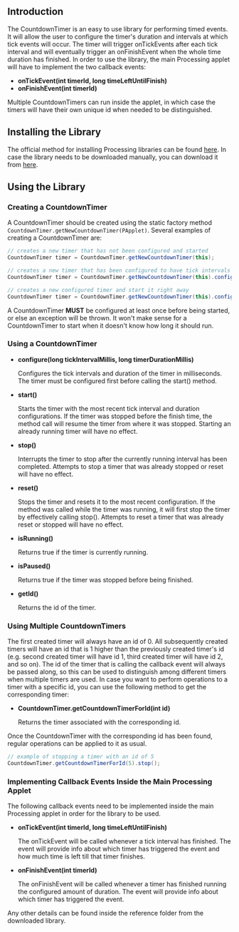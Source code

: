 
## Introduction

The CountdownTimer is an easy to use library for performing timed events.
It will allow the user to configure the timer's duration and intervals at which tick events will occur.
The timer will trigger onTickEvents after each tick interval and will eventually trigger an onFinishEvent when the whole time duration has finished.
In order to use the library, the main Processing applet will have to implement the two callback events:

* __onTickEvent(int timerId, long timeLeftUntilFinish)__
* __onFinishEvent(int timerId)__

Multiple CountdownTimers can run inside the applet, in which case the timers will have their own unique id when needed to be distinguished.

## Installing the Library

The official method for installing Processing libraries can be found [here](http://wiki.processing.org/w/How_to_Install_a_Contributed_Library).
In case the library needs to be downloaded manually, you can download it from [here](https://raw.github.com/dhchoi/processing-countdowntimer/master/release/CountdownTimer.zip).

## Using the Library

### Creating a CountdownTimer

A CountdownTimer should be created using the static factory method `CountdownTimer.getNewCountdownTimer(PApplet)`.
Several examples of creating a CountdownTimer are:

```java
// creates a new timer that has not been configured and started
CountdownTimer timer = CountdownTimer.getNewCountdownTimer(this);

// creates a new timer that has been configured to have tick intervals every 1000 ms and run for a total of 5000 ms
CountdownTimer timer = CountdownTimer.getNewCountdownTimer(this).configure(1000, 5000);

// creates a new configured timer and start it right away
CountdownTimer timer = CountdownTimer.getNewCountdownTimer(this).configure(1000, 5000).start;
```

A CountdownTimer **MUST** be configured at least once before being started, or else an exception will be thrown.
It won't make sense for a CountdownTimer to start when it doesn't know how long it should run.

### Using a CountdownTimer

* __configure(long tickIntervalMillis, long timerDurationMillis)__

    Configures the tick intervals and duration of the timer in milliseconds. The timer must be configured first before calling the start() method.

* __start()__

    Starts the timer with the most recent tick interval and duration configurations. If the timer was stopped before the finish time, the method call will resume the timer from where it was stopped. Starting an already running timer will have no effect.

* __stop()__

    Interrupts the timer to stop after the currently running interval has been completed. Attempts to stop a timer that was already stopped or reset will have no effect.

* __reset()__

    Stops the timer and resets it to the most recent configuration. If the method was called while the timer was running, it will first stop the timer by effectively calling stop(). Attempts to reset a timer that was already reset or stopped will have no effect.

* __isRunning()__

    Returns true if the timer is currently running.

* __isPaused()__

    Returns true if the timer was stopped before being finished.

* __getId()__

    Returns the id of the timer.

### Using Multiple CountdownTimers

The first created timer will always have an id of 0.
All subsequently created timers will have an id that is 1 higher than the previously created timer's id (e.g. second created timer will have id 1, third created timer will have id 2, and so on).
The id of the timer that is calling the callback event will always be passed along, so this can be used to distinguish among different timers when multiple timers are used.
In case you want to perform operations to a timer with a specific id, you can use the following method to get the corresponding timer:

* __CountdownTimer.getCountdownTimerForId(int id)__

    Returns the timer associated with the corresponding id.

Once the CountdownTimer with the corresponding id has been found, regular operations can be applied to it as usual.
```java
// example of stopping a timer with an id of 5
CountdownTimer.getCountdownTimerForId(5).stop();
```

### Implementing Callback Events Inside the Main Processing Applet

The following callback events need to be implemented inside the main Processing applet in order for the library to be used.

* __onTickEvent(int timerId, long timeLeftUntilFinish)__

    The onTickEvent will be called whenever a tick interval has finished. The event will provide info about which timer has triggered the event and how much time is left till that timer finishes.

* __onFinishEvent(int timerId)__

    The onFinishEvent will be called whenever a timer has finished running the configured amount of duration. The event will provide info about which timer has triggered the event.

Any other details can be found inside the reference folder from the downloaded library.
